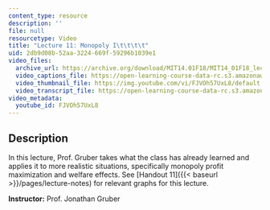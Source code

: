 ```yaml
---
content_type: resource
description: ''
file: null
resourcetype: Video
title: "Lecture 11: Monopoly I\t\t\t\t"
uid: 2db9d08b-52aa-3224-669f-59296b1039e1
video_files:
  archive_url: https://archive.org/download/MIT14.01F18/MIT14_01F18_lec11_300k.mp4
  video_captions_file: https://open-learning-course-data-rc.s3.amazonaws.com/14-01-principles-of-microeconomics-fall-2018/d6a72239c7c0570b829e28cceed943ab_FJVOh57UxL8.vtt
  video_thumbnail_file: https://img.youtube.com/vi/FJVOh57UxL8/default.jpg
  video_transcript_file: https://open-learning-course-data-rc.s3.amazonaws.com/14-01-principles-of-microeconomics-fall-2018/1435b7aea89b6009050c864403d0e5fe_FJVOh57UxL8.pdf
video_metadata:
  youtube_id: FJVOh57UxL8
---
```


Description
-----------

In this lecture, Prof. Gruber takes what the class has already learned and applies it to more realistic situations, specifically monopoly profit maximization and welfare effects. See [Handout 11]({{< baseurl >}}/pages/lecture-notes) for relevant graphs for this lecture. 

**Instructor:** Prof. Jonathan Gruber